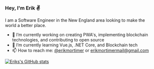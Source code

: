 ### Hey, I'm Erik ✌
I am a Software Engineer in the New England area looking to make the world a better place. 

- 🔭 I’m currently working on creating PWA's, implementing blockchain technologies, and contributing to open source
- 🌱 I’m currently learning Vue.js, .NET Core, and Blockchain tech
- 📫 How to reach me: [@erikmortimer](https://twitter.com/erikmortimer) or erikmortimermail@gmail.com

[![Eriks's GitHub stats](https://github-readme-stats.vercel.app/api?username=erikmortimer)](https://github.com/anuraghazra/github-readme-stats)
